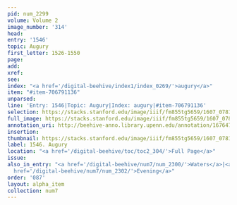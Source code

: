 ```yaml
---
pid: num_2299
volume: Volume 2
image_number: '314'
head:
entry: '1546'
topic: Augury
first_letter: 1526-1550
page:
add:
xref:
see:
index: "<a href='/digital-beehive/index1/index_0269/'>augury</a>"
item: "#item-706791136"
unparsed:
line: 'Entry: 1546|Topic: Augury|Index: augury|#item-706791136'
selection: https://stacks.stanford.edu/image/iiif/fm855tg5659/1607_0781/820,255,2987,326/full/0/default.jpg
full_image: https://stacks.stanford.edu/image/iiif/fm855tg5659/1607_0781/full/full/0/default.jpg
annotation_uri: http://beehive-anno.library.upenn.edu/annotation/1676472875835
insertion:
thumbnail: https://stacks.stanford.edu/image/iiif/fm855tg5659/1607_0781/820,255,600,180/250,/0/default.jpg
label: 1546. Augury
location: "<a href='/digital-beehive/toc/toc2_304/'>Full Page</a>"
issue:
also_in_entry: "<a href='/digital-beehive/num7/num_2300/'>Waters</a>|<a href='/digital-beehive/num7/num_2301/'>Use</a>|<a
  href='/digital-beehive/num7/num_2302/'>Evening</a>"
order: '087'
layout: alpha_item
collection: num7
---
```

